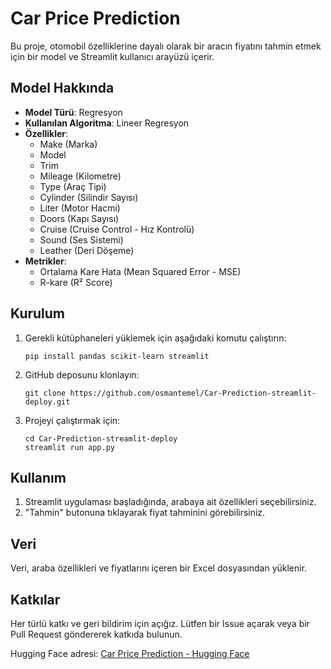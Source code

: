 # Car Price Prediction

Bu proje, otomobil özelliklerine dayalı olarak bir aracın fiyatını tahmin etmek için bir model ve Streamlit kullanıcı arayüzü içerir.

## Model Hakkında

- **Model Türü**: Regresyon
- **Kullanılan Algoritma**: Lineer Regresyon
- **Özellikler**:
  - Make (Marka)
  - Model
  - Trim
  - Mileage (Kilometre)
  - Type (Araç Tipi)
  - Cylinder (Silindir Sayısı)
  - Liter (Motor Hacmi)
  - Doors (Kapı Sayısı)
  - Cruise (Cruise Control - Hız Kontrolü)
  - Sound (Ses Sistemi)
  - Leather (Deri Döşeme)
- **Metrikler**:
  - Ortalama Kare Hata (Mean Squared Error - MSE)
  - R-kare (R² Score)

## Kurulum

1. Gerekli kütüphaneleri yüklemek için aşağıdaki komutu çalıştırın:

   ```
   pip install pandas scikit-learn streamlit
   ```

2. GitHub deposunu klonlayın:

   ```
   git clone https://github.com/osmantemel/Car-Prediction-streamlit-deploy.git
   ```

3. Projeyi çalıştırmak için:

   ```
   cd Car-Prediction-streamlit-deploy
   streamlit run app.py
   ```

## Kullanım

1. Streamlit uygulaması başladığında, arabaya ait özellikleri seçebilirsiniz.
2. "Tahmin" butonuna tıklayarak fiyat tahminini görebilirsiniz.

## Veri

Veri, araba özellikleri ve fiyatlarını içeren bir Excel dosyasından yüklenir.

## Katkılar

Her türlü katkı ve geri bildirim için açığız. Lütfen bir Issue açarak veya bir Pull Request göndererek katkıda bulunun.

Hugging Face adresi: [Car Price Prediction - Hugging Face](https://huggingface.co/spaces/osmanteme1/car_predictions)

